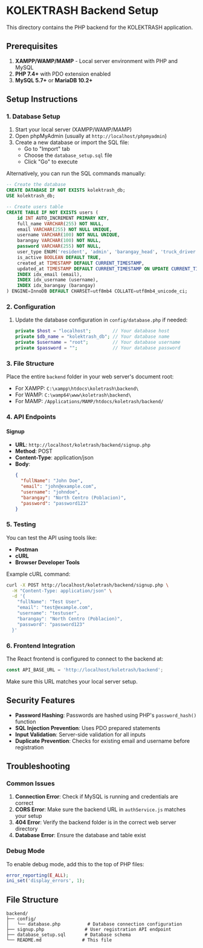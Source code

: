 # KOLEKTRASH Backend Setup

This directory contains the PHP backend for the KOLEKTRASH application.

## Prerequisites

1. **XAMPP/WAMP/MAMP** - Local server environment with PHP and MySQL
2. **PHP 7.4+** with PDO extension enabled
3. **MySQL 5.7+** or **MariaDB 10.2+**

## Setup Instructions

### 1. Database Setup

1. Start your local server (XAMPP/WAMP/MAMP)
2. Open phpMyAdmin (usually at `http://localhost/phpmyadmin`)
3. Create a new database or import the SQL file:
   - Go to "Import" tab
   - Choose the `database_setup.sql` file
   - Click "Go" to execute

Alternatively, you can run the SQL commands manually:

```sql
-- Create the database
CREATE DATABASE IF NOT EXISTS kolektrash_db;
USE kolektrash_db;

-- Create users table
CREATE TABLE IF NOT EXISTS users (
    id INT AUTO_INCREMENT PRIMARY KEY,
    full_name VARCHAR(255) NOT NULL,
    email VARCHAR(255) NOT NULL UNIQUE,
    username VARCHAR(100) NOT NULL UNIQUE,
    barangay VARCHAR(100) NOT NULL,
    password VARCHAR(255) NOT NULL,
    user_type ENUM('resident', 'admin', 'barangay_head', 'truck_driver') DEFAULT 'resident',
    is_active BOOLEAN DEFAULT TRUE,
    created_at TIMESTAMP DEFAULT CURRENT_TIMESTAMP,
    updated_at TIMESTAMP DEFAULT CURRENT_TIMESTAMP ON UPDATE CURRENT_TIMESTAMP,
    INDEX idx_email (email),
    INDEX idx_username (username),
    INDEX idx_barangay (barangay)
) ENGINE=InnoDB DEFAULT CHARSET=utf8mb4 COLLATE=utf8mb4_unicode_ci;
```

### 2. Configuration

1. Update the database configuration in `config/database.php` if needed:
   ```php
   private $host = "localhost";        // Your database host
   private $db_name = "kolektrash_db"; // Your database name
   private $username = "root";         // Your database username
   private $password = "";             // Your database password
   ```

### 3. File Structure

Place the entire `backend` folder in your web server's document root:
- For XAMPP: `C:\xampp\htdocs\koletrash\backend\`
- For WAMP: `C:\wamp64\www\koletrash\backend\`
- For MAMP: `/Applications/MAMP/htdocs/koletrash/backend/`

### 4. API Endpoints

#### Signup
- **URL**: `http://localhost/koletrash/backend/signup.php`
- **Method**: POST
- **Content-Type**: application/json
- **Body**:
  ```json
  {
    "fullName": "John Doe",
    "email": "john@example.com",
    "username": "johndoe",
    "barangay": "North Centro (Poblacion)",
    "password": "password123"
  }
  ```

### 5. Testing

You can test the API using tools like:
- **Postman**
- **cURL**
- **Browser Developer Tools**

Example cURL command:
```bash
curl -X POST http://localhost/koletrash/backend/signup.php \
  -H "Content-Type: application/json" \
  -d '{
    "fullName": "Test User",
    "email": "test@example.com",
    "username": "testuser",
    "barangay": "North Centro (Poblacion)",
    "password": "password123"
  }'
```

### 6. Frontend Integration

The React frontend is configured to connect to the backend at:
```javascript
const API_BASE_URL = 'http://localhost/koletrash/backend';
```

Make sure this URL matches your local server setup.

## Security Features

- **Password Hashing**: Passwords are hashed using PHP's `password_hash()` function
- **SQL Injection Prevention**: Uses PDO prepared statements
- **Input Validation**: Server-side validation for all inputs
- **Duplicate Prevention**: Checks for existing email and username before registration

## Troubleshooting

### Common Issues

1. **Connection Error**: Check if MySQL is running and credentials are correct
2. **CORS Error**: Make sure the backend URL in `authService.js` matches your setup
3. **404 Error**: Verify the backend folder is in the correct web server directory
4. **Database Error**: Ensure the database and table exist

### Debug Mode

To enable debug mode, add this to the top of PHP files:
```php
error_reporting(E_ALL);
ini_set('display_errors', 1);
```

## File Structure

```
backend/
├── config/
│   └── database.php          # Database connection configuration
├── signup.php               # User registration API endpoint
├── database_setup.sql       # Database schema
└── README.md               # This file
``` 